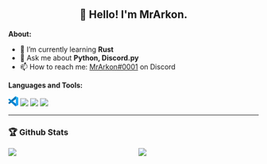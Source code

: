 <h2 align="center">👋 Hello! I'm MrArkon.</h1>

**About:**

- 🌱 I’m currently learning **Rust**
- 💬 Ask me about **Python, Discord.py**
- 📫 How to reach me: [MrArkon#0001](https://discord.com/users/733370212199694467) on Discord

**Languages and Tools:**  

<code><img height="20" src="https://raw.githubusercontent.com/github/explore/80688e429a7d4ef2fca1e82350fe8e3517d3494d/topics/visual-studio-code/visual-studio-code.png"></code>
<code><img height="20" src="https://upload.wikimedia.org/wikipedia/commons/thumb/c/c3/Python-logo-notext.svg/768px-Python-logo-notext.svg.png"></code>
<code><img height="20" src="https://upload.wikimedia.org/wikipedia/commons/thumb/1/18/ISO_C%2B%2B_Logo.svg/1200px-ISO_C%2B%2B_Logo.svg.png"></code>
<code><img height="20" src="https://www.postgresql.org/media/img/about/press/elephant.png"></code>


-----

### 🏆 Github Stats

<img  src="https://github-readme-stats.vercel.app/api?username=mrarkon&show_icons=true&hide_border=true&theme=dark" width="48%" align="right" >
<img  src="https://github-readme-streak-stats.herokuapp.com/?user=mrarkon&theme=dark" width="48%" >
